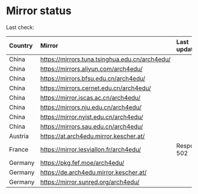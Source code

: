 <script src="./time.js"></script>
# Mirror status
Last check: <script type="text/javascript">localize(1701508537.4109402);</script>

|Country|Mirror|Last update|
|:------|:-----|:----------|
|China|https://mirrors.tuna.tsinghua.edu.cn/arch4edu/|<script type="text/javascript">localize(1701455751);</script>|
|China|https://mirrors.aliyun.com/arch4edu/|<script type="text/javascript">localize(1701455751);</script>|
|China|https://mirrors.bfsu.edu.cn/arch4edu/|<script type="text/javascript">localize(1701455751);</script>|
|China|https://mirrors.cernet.edu.cn/arch4edu/|<script type="text/javascript">localize(1701455751);</script>|
|China|https://mirror.iscas.ac.cn/arch4edu/|<script type="text/javascript">localize(1701455751);</script>|
|China|https://mirrors.nju.edu.cn/arch4edu/|<script type="text/javascript">localize(1701455751);</script>|
|China|https://mirror.nyist.edu.cn/arch4edu/|<script type="text/javascript">localize(1701455751);</script>|
|China|https://mirrors.sau.edu.cn/arch4edu/|<script type="text/javascript">localize(1701498605);</script>|
|Austria|https://at.arch4edu.mirror.kescher.at/|<script type="text/javascript">localize(1701498605);</script>|
|France|https://mirror.lesviallon.fr/arch4edu/|Response 502|
|Germany|https://pkg.fef.moe/arch4edu/|<script type="text/javascript">localize(1701498605);</script>|
|Germany|https://de.arch4edu.mirror.kescher.at/|<script type="text/javascript">localize(1701498605);</script>|
|Germany|https://mirror.sunred.org/arch4edu/|<script type="text/javascript">localize(1701498605);</script>|

<script src="./tablefilter/tablefilter.js"></script>
<script src="./table.js"></script>